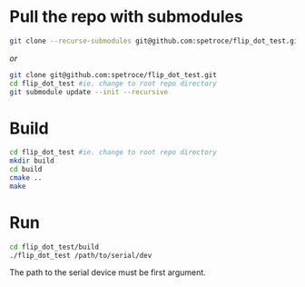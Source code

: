 # Pull the repo with submodules

```bash
git clone --recurse-submodules git@github.com:spetroce/flip_dot_test.git
```

*or*

```bash
git clone git@github.com:spetroce/flip_dot_test.git
cd flip_dot_test #ie. change to root repo directory
git submodule update --init --recursive
```

# Build

```bash
cd flip_dot_test #ie. change to root repo directory
mkdir build
cd build
cmake ..
make
```

# Run

```bash
cd flip_dot_test/build
./flip_dot_test /path/to/serial/dev
```
The path to the serial device must be first argument.

